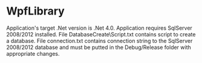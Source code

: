 # WpfLibrary
Application's target .Net version is .Net 4.0.
Application requires SqlServer 2008/2012 installed.
File DatabaseCreate\Script.txt contains script to create a database.
File connection.txt contains connection string to the SqlServer 2008/2012 database and must be putted in the Debug/Release folder
with appropriate changes.
